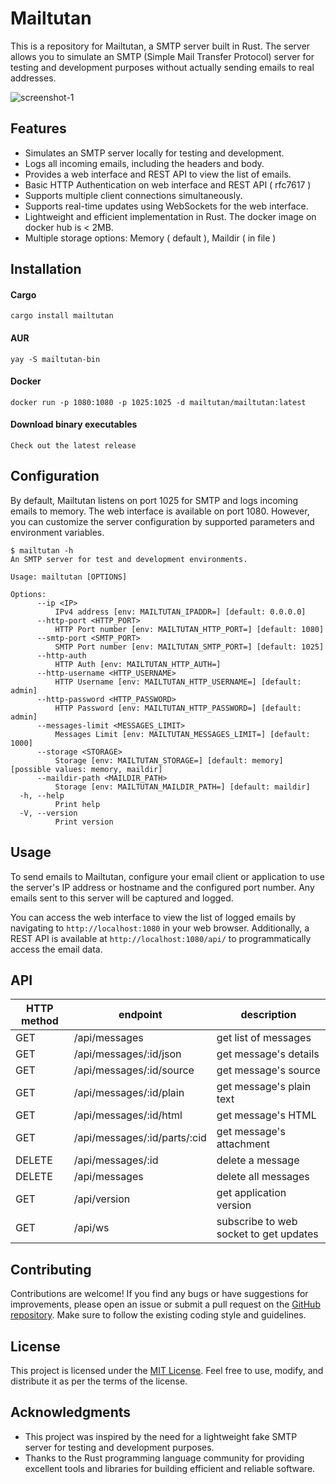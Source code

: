 # Mailtutan

This is a repository for Mailtutan, a SMTP server built in Rust. The server allows you to simulate an SMTP (Simple Mail Transfer Protocol) server for testing and development purposes without actually sending emails to real addresses.

![screenshot-1](https://raw.githubusercontent.com/mailtutan/mailtutan/main/screenshot-1.jpg)

## Features

- Simulates an SMTP server locally for testing and development.
- Logs all incoming emails, including the headers and body.
- Provides a web interface and REST API to view the list of emails.
- Basic HTTP Authentication on web interface and REST API ( rfc7617 )
- Supports multiple client connections simultaneously.
- Supports real-time updates using WebSockets for the web interface.
- Lightweight and efficient implementation in Rust. The docker image on docker hub is < 2MB.
- Multiple storage options: Memory ( default ), Maildir ( in file )

## Installation

#### Cargo
```
cargo install mailtutan
```

#### AUR
```
yay -S mailtutan-bin
```

#### Docker
```
docker run -p 1080:1080 -p 1025:1025 -d mailtutan/mailtutan:latest
```

#### Download binary executables
```
Check out the latest release
```

## Configuration

By default, Mailtutan listens on port 1025 for SMTP and logs incoming emails to memory. The web interface is available on port 1080. However, you can customize the server configuration by supported parameters and environment variables.
```
$ mailtutan -h
An SMTP server for test and development environments.

Usage: mailtutan [OPTIONS]

Options:
      --ip <IP>
          IPv4 address [env: MAILTUTAN_IPADDR=] [default: 0.0.0.0]
      --http-port <HTTP_PORT>
          HTTP Port number [env: MAILTUTAN_HTTP_PORT=] [default: 1080]
      --smtp-port <SMTP_PORT>
          SMTP Port number [env: MAILTUTAN_SMTP_PORT=] [default: 1025]
      --http-auth
          HTTP Auth [env: MAILTUTAN_HTTP_AUTH=]
      --http-username <HTTP_USERNAME>
          HTTP Username [env: MAILTUTAN_HTTP_USERNAME=] [default: admin]
      --http-password <HTTP_PASSWORD>
          HTTP Password [env: MAILTUTAN_HTTP_PASSWORD=] [default: admin]
      --messages-limit <MESSAGES_LIMIT>
          Messages Limit [env: MAILTUTAN_MESSAGES_LIMIT=] [default: 1000]
      --storage <STORAGE>
          Storage [env: MAILTUTAN_STORAGE=] [default: memory] [possible values: memory, maildir]
      --maildir-path <MAILDIR_PATH>
          Storage [env: MAILTUTAN_MAILDIR_PATH=] [default: maildir]
  -h, --help
          Print help
  -V, --version
          Print version
```


## Usage

To send emails to Mailtutan, configure your email client or application to use the server's IP address or hostname and the configured port number. Any emails sent to this server will be captured and logged.

You can access the web interface to view the list of logged emails by navigating to `http://localhost:1080` in your web browser. Additionally, a REST API is available at `http://localhost:1080/api/` to programmatically access the email data.

## API
|HTTP method | endpoint | description|
|---|---|---|
|GET|/api/messages| get list of messages|
|GET|/api/messages/:id/json| get message's details|
|GET|/api/messages/:id/source| get message's source|
|GET|/api/messages/:id/plain| get message's plain text|
|GET|/api/messages/:id/html| get message's HTML|
|GET|/api/messages/:id/parts/:cid| get message's attachment|
|DELETE|/api/messages/:id| delete a message|
|DELETE|/api/messages| delete all messages|
|GET|/api/version| get application version|
|GET|/api/ws| subscribe to web socket to get updates|


## Contributing

Contributions are welcome! If you find any bugs or have suggestions for improvements, please open an issue or submit a pull request on the [GitHub repository](https://github.com/mailtutan/mailtutan). Make sure to follow the existing coding style and guidelines.

## License

This project is licensed under the [MIT License](LICENSE.txt). Feel free to use, modify, and distribute it as per the terms of the license.

## Acknowledgments

- This project was inspired by the need for a lightweight fake SMTP server for testing and development purposes.
- Thanks to the Rust programming language community for providing excellent tools and libraries for building efficient and reliable software.
